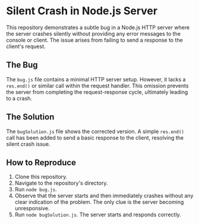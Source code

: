 # Silent Crash in Node.js Server

This repository demonstrates a subtle bug in a Node.js HTTP server where the server crashes silently without providing any error messages to the console or client.  The issue arises from failing to send a response to the client's request.

## The Bug

The `bug.js` file contains a minimal HTTP server setup. However, it lacks a `res.end()` or similar call within the request handler. This omission prevents the server from completing the request-response cycle, ultimately leading to a crash.

## The Solution

The `bugSolution.js` file shows the corrected version.  A simple `res.end()` call has been added to send a basic response to the client, resolving the silent crash issue.

## How to Reproduce

1. Clone this repository.
2. Navigate to the repository's directory.
3. Run `node bug.js`.
4. Observe that the server starts and then immediately crashes without any clear indication of the problem. The only clue is the server becoming unresponsive.
5. Run `node bugSolution.js`. The server starts and responds correctly.